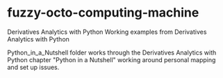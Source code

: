 # fuzzy-octo-computing-machine
Derivatives Analytics with Python
Working examples from Derivatives Analytics with Python

Python_in_a_Nutshell folder works through the Derivatives Analytics with Python chapter "Python in a Nutshell" working around personal mapping and set up issues.
